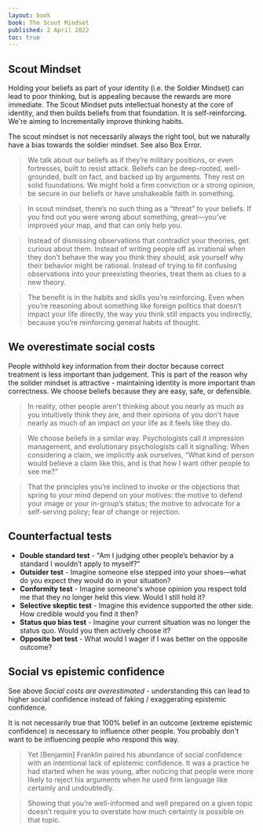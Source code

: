 ```yaml
---
layout: book
book: The Scout Mindset
published: 2 April 2022
toc: true
---
```


## Scout Mindset
Holding your beliefs as part of your identity (i.e. the Soldier Mindset) can lead to poor thinking, but is appealing because the rewards are more immediate. The Scout Mindset puts intellectual honesty at the core of identity, and then builds beliefs from that foundation. It is self-reinforcing. We're aiming to Incrementally improve thinking habits.

The scout mindset is not necessarily always the right tool, but we naturally have a bias towards the soldier mindset. See also Box Error.

> We talk about our beliefs as if they’re military positions, or even fortresses, built to resist attack. Beliefs can be deep-rooted, well-grounded, built on fact, and backed up by arguments. They rest on solid foundations. We might hold a firm conviction or a strong opinion, be secure in our beliefs or have unshakeable faith in something.

> In scout mindset, there’s no such thing as a “threat” to your beliefs. If you find out you were wrong about something, great—you’ve improved your map, and that can only help you.

> Instead of dismissing observations that contradict your theories, get curious about them. Instead of writing people off as irrational when they don’t behave the way you think they should, ask yourself why their behavior might be rational. Instead of trying to fit confusing observations into your preexisting theories, treat them as clues to a new theory.

> The benefit is in the habits and skills you’re reinforcing. Even when you’re reasoning about something like foreign politics that doesn’t impact your life directly, the way you think still impacts you indirectly, because you’re reinforcing general habits of thought.

## We overestimate social costs
People withhold key information from their doctor because correct treatment is less important than judgement. This is part of the reason why the solider mindset is attractive - maintaining identity is more important than correctness. We choose beliefs because they are easy, safe, or defensible.

> In reality, other people aren't thinking about you nearly as much as you intuitively think they are, and their opinions of you don't have nearly as much of an impact on your life as it feels like they do.

> We choose beliefs in a similar way. Psychologists call it impression management, and evolutionary psychologists call it signalling: When considering a claim, we implicitly ask ourselves, “What kind of person would believe a claim like this, and is that how I want other people to see me?”
  
> That the principles you’re inclined to invoke or the objections that spring to your mind depend on your motives: the motive to defend your image or your in-group’s status; the motive to advocate for a self-serving policy; fear of change or rejection.

## Counterfactual tests
- **Double standard test** - "Am I judging other people’s behavior by a standard I wouldn’t apply to myself?"
- **Outsider test** - Imagine someone else stepped into your shoes—what do you expect they would do in your situation?
- **Conformity test** - Imagine someone's whose opinion you respect told me that they no longer held this view. Would I still hold it?
- **Selective skeptic test** - Imagine this evidence supported the other side. How credible would you find it then?
- **Status quo bias test** - Imagine your current situation was no longer the status quo. Would you then actively choose it?
- **Opposite bet test** - What would I wager if I was better on the opposite outcome?

## Social vs epistemic confidence
See above *Social costs are overestimated* - understanding this can lead to higher social confidence instead of faking / exaggerating epistemic confidence.

It is not necessarily true that 100% belief in an outcome (extreme epistemic confidence) is necessary to influence other people. You probably don't want to be influencing people who respond this way.

> Yet [Benjamin] Franklin paired his abundance of social confidence with an intentional lack of epistemic confidence. It was a practice he had started when he was young, after noticing that people were more likely to reject his arguments when he used firm language like certainly and undoubtedly.

> Showing that you’re well-informed and well prepared on a given topic doesn’t require you to overstate how much certainty is possible on that topic.